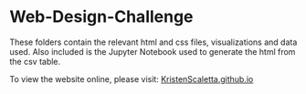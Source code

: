 # Web-Design-Challenge

These folders contain the relevant html and css files, visualizations and data used. Also included is the Jupyter Notebook used to generate the html from the csv table. 

To view the website online, please visit: <a href="https://KristenScaletta.github.io/index.html" target="_blank">KristenScaletta.github.io</a>
